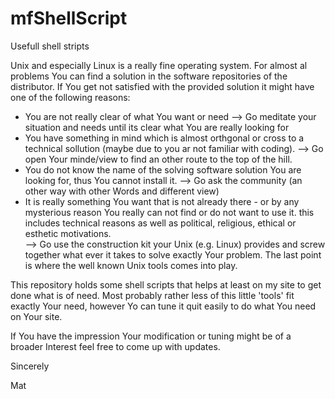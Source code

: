 # mfShellScript
Usefull shell stripts 

Unix and especially Linux is a really fine operating system. 
For almost al problems You can find a solution in the software repositories
of the distributor. If You get not satisfied with the provided solution 
it might have one of the following reasons: 
 * You are not really clear of what You want or need
   --> Go meditate your situation and needs until its clear what You are 
   really looking for
 * You have something in mind  which is almost orthgonal or cross to a 
   technical sollution (maybe due to you ar not familiar with coding).
   --> Go open Your minde/view to find an other route to the top of the hill. 
 * You do not know the name of the solving software solution You are looking 
   for, thus You cannot install it. 
   --> Go ask the community (an other way with other Words and different view)
 * It is really something You want that is not already there - or by any 
   mysterious reason You really can not find or do not want to use it.
   this includes technical reasons as well as political, religious, ethical or 
   esthetic motivations.  
   --> Go use the construction kit your Unix (e.g. Linux) provides and 
   screw together what ever it takes to solve exactly Your problem.
The last point is where the well known Unix tools comes into play.

This repository holds some shell scripts that helps at least on my site to get  
done what is of need. 
Most probably rather less of this little 'tools' fit exactly Your need, 
however Yo can tune it quit easily to do what You need on Your site. 

If You have the impression Your modification or tuning might be of a broader 
Interest feel free to come up with updates. 

Sincerely 

Mat 
